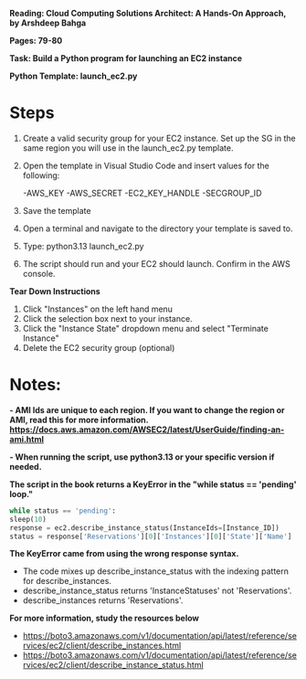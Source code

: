 **Reading: Cloud Computing Solutions Architect: A Hands-On Approach, by Arshdeep Bahga**

**Pages: 79-80**

**Task: Build a Python program for launching an EC2 instance**

**Python Template: launch_ec2.py**

# Steps

1. Create a valid security group for your EC2 instance. Set up the SG in the same region you will use in the launch_ec2.py template.
2. Open the template in Visual Studio Code and insert values for the following:

   -AWS_KEY
   -AWS_SECRET
   -EC2_KEY_HANDLE
   -SECGROUP_ID

3.  Save the template
4. Open a terminal and navigate to the directory your template is saved to.
5. Type: python3.13 launch_ec2.py
6. The script should run and your EC2 should launch. Confirm in the AWS console.

**Tear Down Instructions**

1. Click "Instances" on the left hand menu
2. Click the selection box next to your instance.
3. Click the "Instance State" dropdown menu and select "Terminate Instance"
4. Delete the EC2 security group (optional)





# Notes:

**- AMI Ids are unique to each region. If you want to change the region or AMI, read this for more information. https://docs.aws.amazon.com/AWSEC2/latest/UserGuide/finding-an-ami.html**

**- When running the script, use python3.13 or your specific version if needed.**

**The script in the book returns a KeyError in the "while status == 'pending' loop."**
   ```python
while status == 'pending':
sleep(10)
response = ec2.describe_instance_status(InstanceIds=[Instance_ID])
status = response['Reservations'][0]['Instances'][0]['State']['Name']
```

**The KeyError came from using the wrong response syntax.**

- The code mixes up describe_instance_status with the indexing pattern for describe_instances.
- describe_instance_status returns 'InstanceStatuses' not 'Reservations'.
- describe_instances returns 'Reservations'.

**For more information, study the resources below**

- https://boto3.amazonaws.com/v1/documentation/api/latest/reference/services/ec2/client/describe_instances.html
- https://boto3.amazonaws.com/v1/documentation/api/latest/reference/services/ec2/client/describe_instance_status.html
